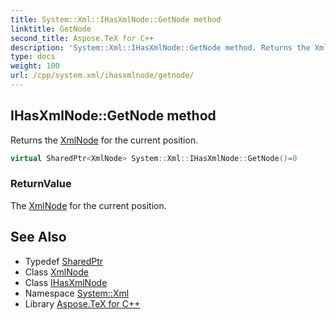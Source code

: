 ```yaml
---
title: System::Xml::IHasXmlNode::GetNode method
linktitle: GetNode
second_title: Aspose.TeX for C++
description: 'System::Xml::IHasXmlNode::GetNode method. Returns the XmlNode for the current position in C++.'
type: docs
weight: 100
url: /cpp/system.xml/ihasxmlnode/getnode/
---
```

## IHasXmlNode::GetNode method


Returns the [XmlNode](../../xmlnode/) for the current position.

```cpp
virtual SharedPtr<XmlNode> System::Xml::IHasXmlNode::GetNode()=0
```


### ReturnValue

The [XmlNode](../../xmlnode/) for the current position.

## See Also

* Typedef [SharedPtr](../../../system/sharedptr/)
* Class [XmlNode](../../xmlnode/)
* Class [IHasXmlNode](../)
* Namespace [System::Xml](../../)
* Library [Aspose.TeX for C++](../../../)
